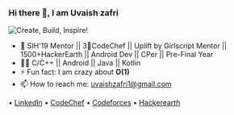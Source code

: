 ### Hi there 👋, I am Uvaish zafri

![Create, Build, Inspire!](https://media-exp1.licdn.com/dms/image/C5116AQFCL4XTBXImhQ/profile-displaybackgroundimage-shrink_350_1400/0?e=1599696000&v=beta&t=jF9ULuZo_2Gc5iY7_UaIKU3i0U5ZTgvQ_frplI-8T9I)

<!--
**uvaishzafri/uvaishzafri** is a ✨ _special_ ✨ repository because its `README.md` (this file) appears on your GitHub profile.
-->

- 🔭 SIH'19 Mentor || 3🌟CodeChef || Uplift by Girlscript Mentor || 1500+HackerEarth || Android Dev || CPer || Pre-Final Year
- 👨‍💻 C/C++ || Android || Java || Kotlin
- ⚡ Fun fact: I am crazy about **O(1)**
- 📫 How to reach me: [uvaishzafri1@gmail.com](mailto:uvaishzafri1@gmail.com)


 • [LinkedIn](https://www.linkedin.com/in/uvaishzafri/)  • [CodeChef](https://www.codechef.com/users/uvaishzafri) • [Codeforces](https://codeforces.com/profile/Uvaish_Zafri)  • [Hackerearth](https://www.hackerearth.com/@uvaish_zafri)



